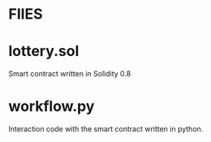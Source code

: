 # FIlES

# lottery.sol

Smart contract written in Solidity 0.8

# workflow.py

Interaction code with the smart contract written in python.

